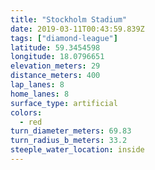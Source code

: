 ```yaml
---
title: "Stockholm Stadium"
date: 2019-03-11T00:43:59.839Z
tags: ["diamond-league"]
latitude: 59.3454598
longitude: 18.0796651
elevation_meters: 29
distance_meters: 400
lap_lanes: 8
home_lanes: 8
surface_type: artificial
colors:
  - red
turn_diameter_meters: 69.83
turn_radius_b_meters: 33.2
steeple_water_location: inside
---
```

